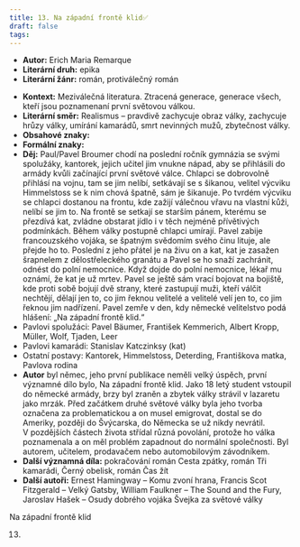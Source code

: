 ```yaml
---
title: 13. Na západní frontě klid✅
draft: false
tags:
---
```

 * **Autor:** Erich Maria Remarque
* **Literární druh:** epika
* **Literární žánr:** román, protiválečný román
- **Kontext:** Meziválečná literatura. Ztracená generace, generace všech, kteří jsou poznamenaní první světovou válkou.
- **Literární směr:** Realismus – pravdivě zachycuje obraz války, zachycuje hrůzy války, umírání kamarádů, smrt nevinných mužů, zbytečnost války.
- **Obsahové znaky:**
- **Formální znaky:**
- **Děj:** Paul/Pavel Broumer chodí na poslední ročník gymnázia se svými spolužáky, kantorek, jejich učitel jim vnukne nápad, aby se přihlásili do armády kvůli začínající první světové válce. Chlapci se dobrovolně přihlásí na vojnu, tam se jim nelíbí, setkávají se s šikanou, velitel výcviku Himmelstoss se k nim chová špatně, sám je šikanuje. Po tvrdém výcviku se chlapci dostanou na frontu, kde zažijí válečnou vřavu na vlastní kůži, nelíbí se jim to. Na frontě se setkají se starším pánem, kterému se přezdívá kat, zvládne obstarat jídlo i v těch nejméně přívětivých podmínkách. Během války postupně chlapci umírají. Pavel zabije francouzského vojáka, se špatným svědomím svého činu lituje, ale přejde ho to. Poslední z jeho přátel je na živu on a kat, kat je zasažen šrapnelem z dělostřeleckého granátu a Pavel se ho snaží zachránit, odnést do polní nemocnice. Když dojde do polní nemocnice, lékař mu oznámí, že kat je už mrtev. Pavel se ještě sám vrací bojovat na bojiště, kde proti sobě bojují dvě strany, které zastupují muži, kteří válčit nechtějí, dělají jen to, co jim řeknou velitelé a velitelé velí jen to, co jim řeknou jim nadřízení. Pavel zemře v den, kdy německé velitelstvo podá hlášení: „Na západní frontě klid.“
- Pavlovi spolužáci: Pavel Bäumer, František Kemmerich, Albert Kropp, Müller, Wolf, Tjaden, Leer
- Pavlovi kamarádi: Stanislav Katczinksy (kat)
- Ostatní postavy: Kantorek, Himmelstoss, Deterding, Františkova matka, Pavlova rodina
- **Autor** byl němec, jeho první publikace neměli velký úspěch, první významné dílo bylo, Na západní frontě klid. Jako 18 letý student vstoupil do německé armády, brzy byl zraněn a zbytek války strávil v lazaretu jako mrzák. Před začátkem druhé světové války byla jeho tvorba označena za problematickou a on musel emigrovat, dostal se do Ameriky, později do Švýcarska, do Německa se už nikdy nevrátil. V pozdějších částech života střídal různá povolání, protože ho válka poznamenala a on měl problém zapadnout do normální společnosti. Byl autorem, učitelem, prodavačem nebo automobilovým závodníkem.
- **Další významná díla:** pokračování román Cesta zpátky, román Tři kamarádi, Černý obelisk, román Čas žít
- **Další autoři:** Ernest Hamingway – Komu zvoní hrana, Francis Scot Fitzgerald – Velký Gatsby, William Faulkner – The Sound and the Fury, Jaroslav Hašek – Osudy dobrého vojáka Švejka za světové války

Na západní frontě klid

13. 